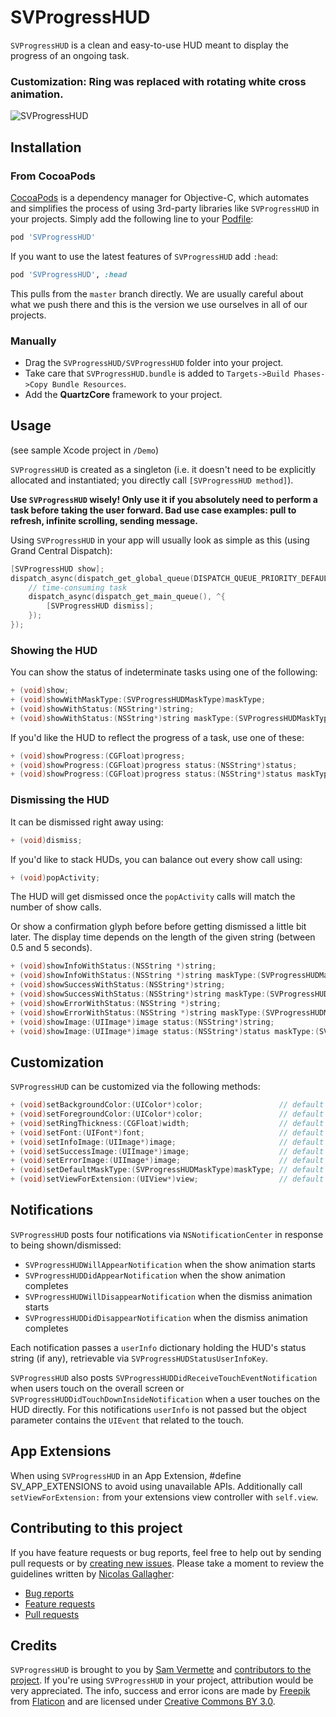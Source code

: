 # SVProgressHUD

`SVProgressHUD` is a clean and easy-to-use HUD meant to display the progress of an ongoing task.

### Customization: Ring was replaced with rotating white cross animation.

![SVProgressHUD](https://dl.dropboxusercontent.com/u/6458378/portfolio/SVProgressHUD-cross.png)

## Installation

### From CocoaPods

[CocoaPods](http://cocoapods.org) is a dependency manager for Objective-C, which automates and simplifies the process of using 3rd-party libraries like `SVProgressHUD` in your projects. Simply add the following line to your [Podfile](http://guides.cocoapods.org/using/using-cocoapods.html):

```ruby
pod 'SVProgressHUD'
```

If you want to use the latest features of `SVProgressHUD` add `:head`:

```ruby
pod 'SVProgressHUD', :head
```

This pulls from the `master` branch directly. We are usually careful about what we push there and this is the version we use ourselves in all of our projects.

### Manually

* Drag the `SVProgressHUD/SVProgressHUD` folder into your project.
* Take care that `SVProgressHUD.bundle` is added to `Targets->Build Phases->Copy Bundle Resources`.
* Add the **QuartzCore** framework to your project.

## Usage

(see sample Xcode project in `/Demo`)

`SVProgressHUD` is created as a singleton (i.e. it doesn't need to be explicitly allocated and instantiated; you directly call `[SVProgressHUD method]`).

**Use `SVProgressHUD` wisely! Only use it if you absolutely need to perform a task before taking the user forward. Bad use case examples: pull to refresh, infinite scrolling, sending message.**

Using `SVProgressHUD` in your app will usually look as simple as this (using Grand Central Dispatch):

```objective-c
[SVProgressHUD show];
dispatch_async(dispatch_get_global_queue(DISPATCH_QUEUE_PRIORITY_DEFAULT, 0), ^{
    // time-consuming task
    dispatch_async(dispatch_get_main_queue(), ^{
        [SVProgressHUD dismiss];
    });
});
```

### Showing the HUD

You can show the status of indeterminate tasks using one of the following:

```objective-c
+ (void)show;
+ (void)showWithMaskType:(SVProgressHUDMaskType)maskType;
+ (void)showWithStatus:(NSString*)string;
+ (void)showWithStatus:(NSString*)string maskType:(SVProgressHUDMaskType)maskType;
```

If you'd like the HUD to reflect the progress of a task, use one of these:

```objective-c
+ (void)showProgress:(CGFloat)progress;
+ (void)showProgress:(CGFloat)progress status:(NSString*)status;
+ (void)showProgress:(CGFloat)progress status:(NSString*)status maskType:(SVProgressHUDMaskType)maskType;
```

### Dismissing the HUD

It can be dismissed right away using:

```objective-c
+ (void)dismiss;
```

If you'd like to stack HUDs, you can balance out every show call using:

```objective-c
+ (void)popActivity;
```

The HUD will get dismissed once the `popActivity` calls will match the number of show calls.  

Or show a confirmation glyph before before getting dismissed a little bit later. The display time depends on the length of the given string (between 0.5 and 5 seconds).

```objective-c
+ (void)showInfoWithStatus:(NSString *)string;
+ (void)showInfoWithStatus:(NSString *)string maskType:(SVProgressHUDMaskType)maskType;
+ (void)showSuccessWithStatus:(NSString*)string;
+ (void)showSuccessWithStatus:(NSString*)string maskType:(SVProgressHUDMaskType)maskType;
+ (void)showErrorWithStatus:(NSString *)string;
+ (void)showErrorWithStatus:(NSString *)string maskType:(SVProgressHUDMaskType)maskType;
+ (void)showImage:(UIImage*)image status:(NSString*)string;
+ (void)showImage:(UIImage*)image status:(NSString*)status maskType:(SVProgressHUDMaskType)maskType;
```

## Customization

`SVProgressHUD` can be customized via the following methods:

```objective-c
+ (void)setBackgroundColor:(UIColor*)color;                 // default is [UIColor whiteColor]
+ (void)setForegroundColor:(UIColor*)color;                 // default is [UIColor blackColor]
+ (void)setRingThickness:(CGFloat)width;                    // default is 4 pt
+ (void)setFont:(UIFont*)font;                              // default is [UIFont preferredFontForTextStyle:UIFontTextStyleSubheadline]
+ (void)setInfoImage:(UIImage*)image;                       // default is the bundled info image provided by Freepik
+ (void)setSuccessImage:(UIImage*)image;                    // default is bundled success image from Freepik
+ (void)setErrorImage:(UIImage*)image;                      // default is bundled error image from Freepik
+ (void)setDefaultMaskType:(SVProgressHUDMaskType)maskType; // default is SVProgressHUDMaskTypeNone
+ (void)setViewForExtension:(UIView*)view;                  // default is nil, only used if #define SV_APP_EXTENSIONS is set
```

## Notifications

`SVProgressHUD` posts four notifications via `NSNotificationCenter` in response to being shown/dismissed:
* `SVProgressHUDWillAppearNotification` when the show animation starts
* `SVProgressHUDDidAppearNotification` when the show animation completes
* `SVProgressHUDWillDisappearNotification` when the dismiss animation starts
* `SVProgressHUDDidDisappearNotification` when the dismiss animation completes

Each notification passes a `userInfo` dictionary holding the HUD's status string (if any), retrievable via `SVProgressHUDStatusUserInfoKey`.

`SVProgressHUD` also posts `SVProgressHUDDidReceiveTouchEventNotification` when users touch on the overall screen or `SVProgressHUDDidTouchDownInsideNotification` when a user touches on the HUD directly. For this notifications `userInfo` is not passed but the object parameter contains the `UIEvent` that related to the touch.

## App Extensions

When using `SVProgressHUD` in an App Extension, #define SV_APP_EXTENSIONS to avoid using unavailable APIs. Additionally call `setViewForExtension:` from your extensions view controller with `self.view`.

## Contributing to this project

If you have feature requests or bug reports, feel free to help out by sending pull requests or by [creating new issues](https://github.com/samvermette/SVProgressHUD/issues/new). Please take a moment to
review the guidelines written by [Nicolas Gallagher](https://github.com/necolas/):

* [Bug reports](https://github.com/necolas/issue-guidelines/blob/master/CONTRIBUTING.md#bugs)
* [Feature requests](https://github.com/necolas/issue-guidelines/blob/master/CONTRIBUTING.md#features)
* [Pull requests](https://github.com/necolas/issue-guidelines/blob/master/CONTRIBUTING.md#pull-requests)

## Credits

`SVProgressHUD` is brought to you by [Sam Vermette](http://samvermette.com) and [contributors to the project](https://github.com/samvermette/SVProgressHUD/contributors). If you're using `SVProgressHUD` in your project, attribution would be very appreciated. The info, success and error icons are made by [Freepik](http://www.freepik.com) from [Flaticon](www.flaticon.com) and are licensed under [Creative Commons BY 3.0](http://creativecommons.org/licenses/by/3.0/). 

